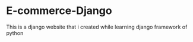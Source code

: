 # E-commerce-Django
This is a django website that i created while learning django framework of python
